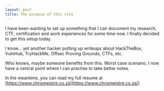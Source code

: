 ```yaml
---
layout: post
title: The purpose of this site
---
```


I have been wanting to set up something that I can document my research, CTF, certification and work experiences for some time now.  I finally decided to get this setup today.  

I know... yet another hacker putting up writeups about HackTheBox, VulnHub, TryHackMe, Offsec Proving Grounds, CTFs, etc.

Who knows, maybe someone benefits from this.  Worst case scenario, I now have a central point where I can practise to take better notes.

In the meantime, you can read my full resume at [https://www.chrismeistre.co.za](https://www.chrismeistre.co.za/)